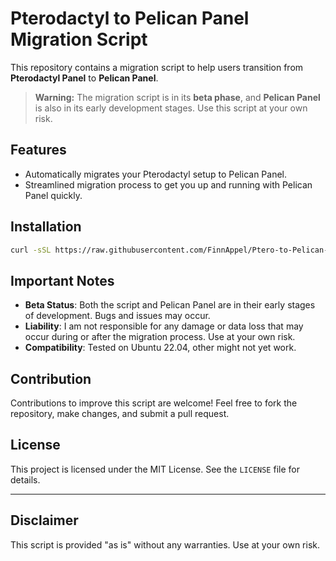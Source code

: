# Pterodactyl to Pelican Panel Migration Script

This repository contains a migration script to help users transition from **Pterodactyl Panel** to **Pelican Panel**.

> **Warning:** The migration script is in its **beta phase**, and **Pelican Panel** is also in its early development stages. Use this script at your own risk.


## Features
- Automatically migrates your Pterodactyl setup to Pelican Panel.
- Streamlined migration process to get you up and running with Pelican Panel quickly.

## Installation

```bash
curl -sSL https://raw.githubusercontent.com/FinnAppel/Ptero-to-Pelican-Migration-Script/main/migrate.sh | sudo bash
```

## Important Notes
- **Beta Status**: Both the script and Pelican Panel are in their early stages of development. Bugs and issues may occur.
- **Liability**: I am not responsible for any damage or data loss that may occur during or after the migration process. Use at your own risk.
- **Compatibility**: Tested on Ubuntu 22.04, other might not yet work. 


## Contribution
Contributions to improve this script are welcome! Feel free to fork the repository, make changes, and submit a pull request.


## License
This project is licensed under the MIT License. See the `LICENSE` file for details.

---

## Disclaimer
This script is provided "as is" without any warranties. Use at your own risk.

